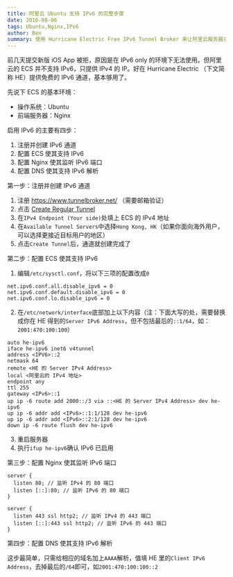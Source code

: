 ```yaml
---
title: 阿里云 Ubuntu 支持 IPv6 的完整步骤
date: 2016-08-06
tags: Ubuntu,Nginx,IPv6
author: Ben
summary: 使用 Hurricane Electric Free IPv6 Tunnel Broker 来让阿里云服务器支持 IPv6
---
```


前几天提交新版 iOS App 被拒，原因是在 IPv6 only 的环境下无法使用。但阿里云的 ECS 并不支持 IPv6，只提供 IPv4 的 IP。好在 Hurricane Electric （下文简称 HE）提供免费的 IPv6 通道，基本够用了。

先说下 ECS 的基本环境：

* 操作系统：Ubuntu
* 前端服务器：Nginx

启用 IPv6 的主要有四步：

1. 注册并创建 IPv6 通道
2. 配置 ECS 使其支持 IPv6
3. 配置 Nginx 使其监听 IPv6 端口
4. 配置 DNS 使其支持 IPv6 解析

第一步：注册并创建 IPv6 通道

1. 注册 https://www.tunnelbroker.net/ （需要邮箱验证）
2. 点击 [Create Regular Tunnel](https://www.tunnelbroker.net/new_tunnel.php)
3. 在`IPv4 Endpoint (Your side)`处填上 ECS 的 IPv4 地址
4. 在`Available Tunnel Servers`中选择`Hong Kong, HK`（如果你面向海外用户，可以选择更接近目标用户的地区）
5. 点击`Create Tunnel`后，通道就创建完成了

第二步：配置 ECS 使其支持 IPv6

1. 编辑`/etc/sysctl.conf`，将以下三项的配置改成`0`

  ```
  net.ipv6.conf.all.disable_ipv6 = 0
  net.ipv6.conf.default.disable_ipv6 = 0
  net.ipv6.conf.lo.disable_ipv6 = 0
  ```

2. 在`/etc/network/interface`底部加上以下内容（注：下面大写的<IPV6>处，需要替换成你在 HE 得到的`Server IPv6 Address`，但不包括最后的`::1/64`，如：`2001:470:100:100`）

  ```
  auto he-ipv6
  iface he-ipv6 inet6 v4tunnel
  address <IPV6>::2
  netmask 64
  remote <HE 的 Server IPv4 Address>
  local <阿里云的 IPv4 地址>
  endpoint any
  ttl 255
  gateway <IPv6>::1
  up ip -6 route add 2000::/3 via ::<HE 的 Server IPv4 Address> dev he-ipv6
  up ip -6 addr add <IPv6>::1:1/128 dev he-ipv6
  up ip -6 addr add <IPv6>::2:1/128 dev he-ipv6
  down ip -6 route flush dev he-ipv6
  ```
  
3. 重启服务器
4. 执行`ifup he-ipv6`确认 IPv6 已启用

第三步：配置 Nginx 使其监听 IPv6 端口

```
server {
  listen 80; // 监听 IPv4 的 80 端口
  listen [::]:80; // 监听 IPv6 的 80 端口
}

server {
  listen 443 ssl http2; // 监听 IPv4 的 443 端口
  listen [::]:443 ssl http2; // 监听 IPv6 的 443 端口
}
```

第四步：配置 DNS 使其支持 IPv6 解析

这步最简单，只需给相应的域名加上`AAAA`解析，值填 HE 里的`Client IPv6 Address`，去掉最后的`/64`即可，如`2001:470:100:100::2`
